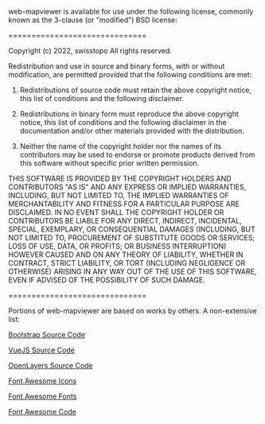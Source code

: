 web-mapviewer is available for use under the following license, commonly known
as the 3-clause (or "modified") BSD license:

==============================

Copyright (c) 2022, swisstopo
All rights reserved.

Redistribution and use in source and binary forms, with or without modification, are permitted provided that the following conditions are met:

1. Redistributions of source code must retain the above copyright notice, this list of conditions and the following disclaimer.

2. Redistributions in binary form must reproduce the above copyright notice, this list of conditions and the following disclaimer in the documentation and/or other materials provided with the distribution.

3. Neither the name of the copyright holder nor the names of its contributors may be used to endorse or promote products derived from this software without specific prior written permission.

THIS SOFTWARE IS PROVIDED BY THE COPYRIGHT HOLDERS AND CONTRIBUTORS "AS IS" AND ANY EXPRESS OR IMPLIED WARRANTIES, INCLUDING, BUT NOT LIMITED TO, THE IMPLIED WARRANTIES OF MERCHANTABILITY AND FITNESS FOR A PARTICULAR PURPOSE ARE DISCLAIMED. IN NO EVENT SHALL THE COPYRIGHT HOLDER OR CONTRIBUTORS BE LIABLE FOR ANY DIRECT, INDIRECT, INCIDENTAL, SPECIAL, EXEMPLARY, OR CONSEQUENTIAL DAMAGES (INCLUDING, BUT NOT LIMITED TO, PROCUREMENT OF SUBSTITUTE GOODS OR SERVICES; LOSS OF USE, DATA, OR PROFITS; OR BUSINESS INTERRUPTION) HOWEVER CAUSED AND ON ANY THEORY OF LIABILITY, WHETHER IN CONTRACT, STRICT LIABILITY, OR TORT (INCLUDING NEGLIGENCE OR OTHERWISE) ARISING IN ANY WAY OUT OF THE USE OF THIS SOFTWARE, EVEN IF ADVISED OF THE POSSIBILITY OF SUCH DAMAGE.

==============================

Portions of web-mapviewer are based on works by others. A non-extensive list:

[Bootstrap Source Code](https://github.com/twbs/bootstrap/blob/master/LICENSE)

[VueJS Source Code](https://github.com/vuejs/vue/blob/dev/LICENSE)

[OpenLayers Source Code](https://github.com/openlayers/openlayers/blob/master/LICENSE.md)

[Font Awesome Icons](https://creativecommons.org/licenses/by/4.0/)

[Font Awesome Fonts](https://scripts.sil.org/OFL)

[Font Awesome Code](https://opensource.org/licenses/MIT)

